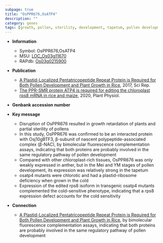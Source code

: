 ```yaml
---
subpage: true
title: "OsPPR676,OsATP4"
description: ""
category: genes
tags: [growth, pollen, sterility, development, tapetum, pollen development, cold]
---
```


* **Information**  
    + Symbol: OsPPR676,OsATP4  
    + MSU: [LOC_Os03g11670](http://rice.plantbiology.msu.edu/cgi-bin/ORF_infopage.cgi?orf=LOC_Os03g11670)  
    + RAPdb: [Os03g0215900](http://rapdb.dna.affrc.go.jp/viewer/gbrowse_details/irgsp1?name=Os03g0215900)  

* **Publication**  
    + [A Plastid-Localized Pentatricopeptide Repeat Protein is Required for Both Pollen Development and Plant Growth in Rice](http://www.ncbi.nlm.nih.gov/pubmed?term=A+Plastid-Localized+Pentatricopeptide+Repeat+Protein+is+Required+for+Both+Pollen+Development+and+Plant+Growth+in+Rice%5BTitle%5D), 2017, Sci Rep.
    + [The PPR-SMR protein ATP4 is required for editing the chloroplast rps8 mRNA in rice and maize](http://www.ncbi.nlm.nih.gov/pubmed?term=The+PPR-SMR+protein+ATP4+is+required+for+editing+the+chloroplast+rps8+mRNA+in+rice+and+maize%5BTitle%5D), 2020, Plant Physiol.

* **Genbank accession number**  

* **Key message**  
    + Disruption of OsPPR676 resulted in growth retardation of plants and partial sterility of pollens
    + In this study, OsPPR676 was confirmed to be an interacted protein with Osj10gBTF3, β-subunit of nascent polypeptide-associated complex (β-NAC), by bimolecular fluorescence complementation assays, indicating that both proteins are probably involved in the same regulatory pathway of pollen development
    + Compared with other chloroplast-rich tissues, OsPPR676 was only weakly expressed in anther, but in the Mei and YM stages of pollen development, its expression was relatively strong in the tapetum
    + osatp4 mutants were chlorotic and had a plastid-ribosome deficiency when grown in the cold
    + Expression of the edited rps8 isoform in transgenic osatp4 mutants complemented the cold-sensitive phenotype, indicating that a rps8 expression defect accounts for the cold sensitivity

* **Connection**  
    + [A Plastid-Localized Pentatricopeptide Repeat Protein is Required for Both Pollen Development and Plant Growth in Rice](β-NAC), by bimolecular fluorescence complementation assays, indicating that both proteins are probably involved in the same regulatory pathway of pollen development




